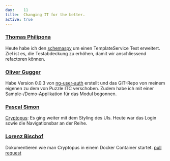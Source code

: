 ```yaml
---
day: 	11
title:	Changing IT for the better.
active: true
---
```



### [Thomas Philipona](https://github.com/phil-pona)
Heute habe ich den [schemaspy](https://github.com/drnoa/schemaspy) um einen TemplateService Test erweitert. Ziel ist es, die Testabdeckung zu erhöhen, damit wir anschliessend refactoren können.

### [Oliver Gugger](https://github.com/guggero)
Habe Version 0.0.3 von [ng-user-auth](https://github.com/puzzle/ng-user-auth) erstellt und das GIT-Repo von meinem eigenen zu dem von Puzzle ITC verschoben. Zudem habe ich mit einer Sample-/Demo-Applikation für das Modul begonnen.

### [Pascal Simon](https://github.com/psunix)
[Cryptopus](https://github.com/puzzle/cryptopus): Es ging weiter mit dem Styling des UIs. Heute war das Login sowie die Navigationsbar an der Reihe.

### [Lorenz Bischof](https://github.com/lbischof)
Dokumentieren wie man Cryptopus in einem Docker Container startet. [pull request](https://github.com/puzzle/cryptopus/pull/33)
